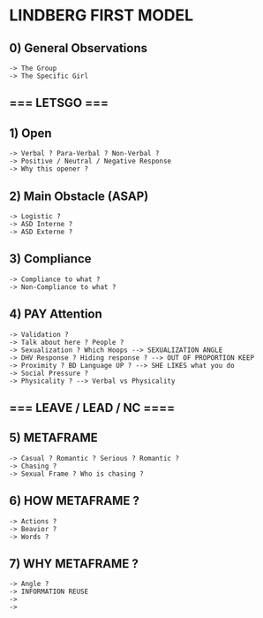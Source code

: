 # LINDBERG FIRST MODEL


## 0) General Observations

    -> The Group
    -> The Specific Girl

## === LETSGO ===

## 1) Open

    -> Verbal ? Para-Verbal ? Non-Verbal ?
    -> Positive / Neutral / Negative Response
    -> Why this opener ?

## 2) Main Obstacle (ASAP)

    -> Logistic ?
    -> ASD Interne ?
    -> ASD Externe ?

## 3) Compliance

    -> Compliance to what ?
    -> Non-Compliance to what ?

## 4) PAY Attention

    -> Validation ?
    -> Talk about here ? People ?
    -> Sexualization ? Which Hoops --> SEXUALIZATION ANGLE
    -> DHV Response ? Hiding response ? --> OUT OF PROPORTION KEEP
    -> Proximity ? BD Language UP ? --> SHE LIKES what you do
    -> Social Pressure ?
    -> Physicality ? --> Verbal vs Physicality

## === LEAVE / LEAD / NC ====

## 5) METAFRAME

    -> Casual ? Romantic ? Serious ? Romantic ?
    -> Chasing ?
    -> Sexual Frame ? Who is chasing ?

## 6) HOW METAFRAME ?

    -> Actions ?
    -> Beavior ?
    -> Words ?

## 7) WHY METAFRAME ?

    -> Angle ?
    -> INFORMATION REUSE
    -> 
    ->